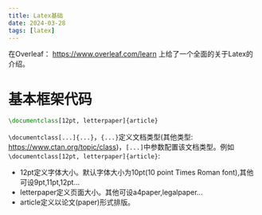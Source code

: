 ```yaml
---
title: Latex基础
date: 2024-03-28
tags: [latex]
---
```

在Overleaf： https://www.overleaf.com/learn 上给了一个全面的关于Latex的介绍。

# 基本框架代码
```latex
\documentclass[12pt, letterpaper]{article}


```

`\documentclass[...]{...}`，`{...}`定义文档类型(其他类型: https://www.ctan.org/topic/class)，`[...]`中参数配置该文档类型。例如`\documentclass[12pt, letterpaper]{article}`:
* 12pt定义字体大小。默认字体大小为10pt(10 point Times Roman font),其他可设9pt,11pt,12pt...
* letterpaper定义页面大小。其他可设a4paper,legalpaper...
* article定义以论文(paper)形式排版。



